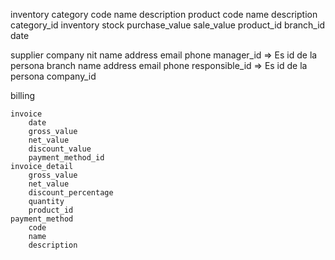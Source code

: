 inventory
    category
        code
        name
        description
    product
        code
        name
        description
        category_id
    inventory
        stock
        purchase_value
        sale_value
        product_id
        branch_id
        date

supplier
    company
        nit
        name
        address
        email
        phone
        manager_id => Es id de la persona
    branch
        name
        address
        email
        phone
        responsible_id  => Es id de la persona
        company_id

billing

    invoice
        date
        gross_value
        net_value
        discount_value
        payment_method_id
    invoice_detail
        gross_value
        net_value
        discount_percentage
        quantity
        product_id
    payment_method
        code
        name
        description